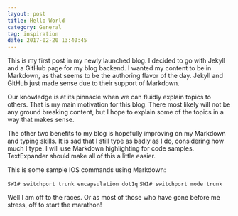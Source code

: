 ```yaml
---
layout: post
title: Hello World
category: General
tag: inspiration
date: 2017-02-20 13:40:45
---
```

This is my first post in my newly launched blog. I decided to go with Jekyll and a GitHub page for my blog backend. I wanted my content to be in Markdown, as that seems to be the authoring flavor of the day. Jekyll and GitHub just made sense due to their support of Markdown.

Our knowledge is at its pinnacle when we can fluidly explain topics to others. That is my main motivation for this blog. There most likely will not be any ground breaking content, but I hope to explain some of the topics in a way that makes sense.

The other two benefits to my blog is hopefully improving on my Markdown and typing skills. It is sad that I still type as badly as I do, considering how much I type. I will use Markdown highlighting for code samples. TextExpander should make all of this a little easier.

This is some sample IOS commands using Markdown:

`SW1# switchport trunk encapsulation dot1q`
`SW1# switchport mode trunk`

Well I am off to the races. Or as most of those who have gone before me stress, off to start the marathon!
